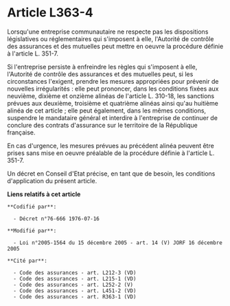 # Article L363-4

Lorsqu'une entreprise communautaire ne respecte pas les dispositions législatives ou réglementaires qui s'imposent à elle,
l'Autorité de contrôle des assurances et des mutuelles peut mettre en oeuvre la procédure définie à l'article L. 351-7.

Si l'entreprise persiste à enfreindre les règles qui s'imposent à elle, l'Autorité de contrôle des assurances et des
mutuelles peut, si les circonstances l'exigent, prendre les mesures appropriées pour prévenir de nouvelles irrégularités :
elle peut prononcer, dans les conditions fixées aux neuvième, dixième et onzième alinéas de l'article L. 310-18, les
sanctions prévues aux deuxième, troisième et quatrième alinéas ainsi qu'au huitième alinéa de cet article ; elle peut
également, dans les mêmes conditions, suspendre le mandataire général et interdire à l'entreprise de continuer de conclure
des contrats d'assurance sur le territoire de la République française.

En cas d'urgence, les mesures prévues au précédent alinéa peuvent être prises sans mise en oeuvre préalable de la procédure
définie à l'article L. 351-7.

Un décret en Conseil d'Etat précise, en tant que de besoin, les conditions d'application du présent article.

**Liens relatifs à cet article**

	**Codifié par**:

	  - Décret n°76-666 1976-07-16

	**Modifié par**:

	  - Loi n°2005-1564 du 15 décembre 2005 - art. 14 (V) JORF 16 décembre 2005

	**Cité par**:

	  - Code des assurances - art. L212-3 (VD)
	  - Code des assurances - art. L215-1 (VD)
	  - Code des assurances - art. L252-2 (V)
	  - Code des assurances - art. L451-2 (VD)
	  - Code des assurances - art. R363-1 (VD)

